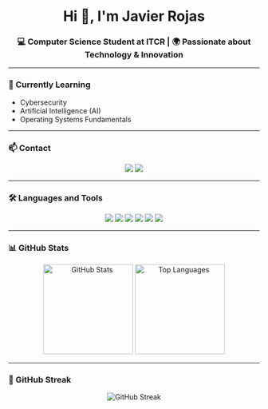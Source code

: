 <h1 align="center">Hi 👋, I'm Javier Rojas</h1>
<h3 align="center">💻 Computer Science Student at ITCR | 🌍 Passionate about Technology & Innovation</h3>

---

### 🌱 Currently Learning
- Cybersecurity  
- Artificial Intelligence (AI)  
- Operating Systems Fundamentals  

---

### 📫 Contact
<p align="center">
  <a href="mailto:javialroro@gmail.com"><img src="https://img.shields.io/badge/Email-D14836?style=for-the-badge&logo=gmail&logoColor=white"/></a>
  <a href="https://linkedin.com/in/javialroro" target="_blank"><img src="https://img.shields.io/badge/LinkedIn-0077B5?style=for-the-badge&logo=linkedin&logoColor=white"/></a>
</p>

---

### 🛠️ Languages and Tools
<p align="center">
  <!-- Cloud -->
  <img src="https://skillicons.dev/icons?i=aws,azure,gcp" />

  <!-- Languages -->
  <img src="https://skillicons.dev/icons?i=c,cpp,go,python,typescript" />

  <!-- Web -->
  <img src="https://skillicons.dev/icons?i=html,css,react,tailwind,express" />

  <!-- Databases -->
  <img src="https://skillicons.dev/icons?i=mysql,postgres,mongodb,redis" />

  <!-- DevOps -->
  <img src="https://skillicons.dev/icons?i=git,docker,kafka,bash,linux" />

  <!-- Testing -->
  <img src="https://skillicons.dev/icons?i=jest" />
</p>

---

### 📊 GitHub Stats
<p align="center">
  <img src="https://github-readme-stats.vercel.app/api?username=javialroro&show_icons=true&theme=radical" alt="GitHub Stats" height="180"/>
  <img src="https://github-readme-stats.vercel.app/api/top-langs/?username=javialroro&layout=compact&theme=radical" alt="Top Languages" height="180"/>
</p>

---

### 🚀 GitHub Streak
<p align="center">
  <img src="https://streak-stats.demolab.com?user=javialroro&theme=radical&hide_border=true" alt="GitHub Streak"/>
</p>
